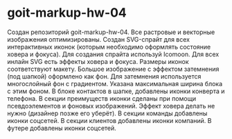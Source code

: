 # goit-markup-hw-04

Создан репозиторий goit-markup-hw-04. Все растровые и векторные изображения
оптимизированы. Создан SVG-спрайт для всех интерактивных иконок (которым
необходимо оформлять состояние ховера и фокуса). Для создания спрайта используй
Icomoon. Для всех инлайн SVG есть эффекты ховера и фокуса. Размеры иконок
соответствуют макету. Большое изображение с эффектом затемнения (под шапкой)
оформлено как фон. Для затемнения используется многослойный фон с градиентом.
Указана максимальная ширина блока с этим фоном. В блоке контактов в шапке,
добавлены иконки конверта и телефона. В секции преимуществ иконки сделаны при
помощи псевдоэлементов и фоновых изображений. Эффект ховера делать не нужно
(дизайнер позже его уберёт). В секции команды добавлены иконки соцсетей. В
секции клиентов добавлены иконки компаний. В футере добавлены иконки соцсетей.
